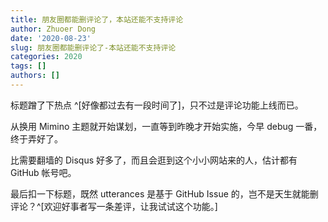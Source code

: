 ```yaml
---
title: 朋友圈都能删评论了，本站还能不支持评论
author: Zhuoer Dong
date: '2020-08-23'
slug: 朋友圈都能删评论了-本站还能不支持评论
categories: 2020
tags: []
authors: []
---
```




标题蹭了下热点 ^[好像都过去有一段时间了]，只不过是评论功能上线而已。

从换用 Mimino 主题就开始谋划，一直等到昨晚才开始实施，今早 debug 一番，终于弄好了。

比需要翻墙的 Disqus 好多了，而且会逛到这个小小网站来的人，估计都有 GitHub 帐号吧。

最后扣一下标题，既然 utterances 是基于 GitHub Issue 的，岂不是天生就能删评论？^[欢迎好事者写一条差评，让我试试这个功能。]
